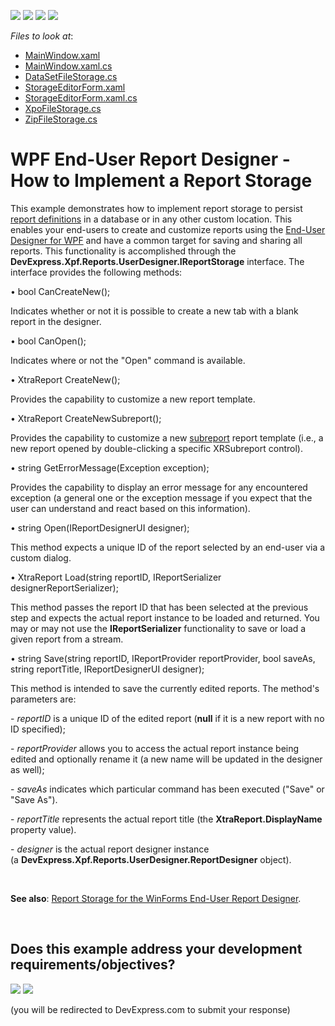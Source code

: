 <!-- default badges list -->
![](https://img.shields.io/endpoint?url=https://codecentral.devexpress.com/api/v1/VersionRange/128605188/15.1.5%2B)
[![](https://img.shields.io/badge/Open_in_DevExpress_Support_Center-FF7200?style=flat-square&logo=DevExpress&logoColor=white)](https://supportcenter.devexpress.com/ticket/details/T292945)
[![](https://img.shields.io/badge/📖_How_to_use_DevExpress_Examples-e9f6fc?style=flat-square)](https://docs.devexpress.com/GeneralInformation/403183)
[![](https://img.shields.io/badge/💬_Leave_Feedback-feecdd?style=flat-square)](#does-this-example-address-your-development-requirementsobjectives)
<!-- default badges end -->
<!-- default file list -->
*Files to look at*:

* [MainWindow.xaml](./CS/WpfApplication38/MainWindow.xaml)
* [MainWindow.xaml.cs](./CS/WpfApplication38/MainWindow.xaml.cs)
* [DataSetFileStorage.cs](./CS/WpfApplication38/Storages/DataSetFileStorage.cs)
* [StorageEditorForm.xaml](./CS/WpfApplication38/Storages/StorageEditorForm.xaml)
* [StorageEditorForm.xaml.cs](./CS/WpfApplication38/Storages/StorageEditorForm.xaml.cs)
* [XpoFileStorage.cs](./CS/WpfApplication38/Storages/XpoFileStorage.cs)
* [ZipFileStorage.cs](./CS/WpfApplication38/Storages/ZipFileStorage.cs)
<!-- default file list end -->
# WPF End-User Report Designer - How to Implement a Report Storage


<p>This example demonstrates how to implement report storage to persist <a href="http://documentation.devexpress.com/XtraReports/CustomDocument2592.aspx">report definitions</a> in a database or in any other custom location. This enables your end-users to create and customize reports using the <a href="https://documentation.devexpress.com/#XtraReports/CustomDocument114104">End-User Designer for WPF</a> and have a common target for saving and sharing all reports. This functionality is accomplished through the <strong>DevExpress.Xpf.Reports.UserDesigner.IReportStorage</strong> interface. The interface provides the following methods:</p>
<p>• bool CanCreateNew();</p>
<p>Indicates whether or not it is possible to create a new tab with a blank report in the designer.</p>
<p>• bool CanOpen();</p>
<p>Indicates where or not the "Open" command is available.</p>
<p>• XtraReport CreateNew();</p>
<p>Provides the capability to customize a new report template.</p>
<p>• XtraReport CreateNewSubreport();</p>
<p>Provides the capability to customize a new <a href="https://documentation.devexpress.com/#XtraReports/CustomDocument5175">subreport</a> report template (i.e., a new report opened by double-clicking a specific XRSubreport control).</p>
<p>• string GetErrorMessage(Exception exception);</p>
<p>Provides the capability to display an error message for any encountered exception (a general one or the exception message if you expect that the user can understand and react based on this information).</p>
<p>• string Open(IReportDesignerUI designer);</p>
<p>This method expects a unique ID of the report selected by an end-user via a custom dialog.</p>
<p>• XtraReport Load(string reportID, IReportSerializer designerReportSerializer);</p>
<p>This method passes the report ID that has been selected at the previous step and expects the actual report instance to be loaded and returned. You may or may not use the <strong>IReportSerializer</strong> functionality to save or load a given report from a stream.</p>
<p>• string Save(string reportID, IReportProvider reportProvider, bool saveAs, string reportTitle, IReportDesignerUI designer);</p>
<p>This method is intended to save the currently edited reports. The method's parameters are:</p>
<p>- <em>reportID</em> is a unique ID of the edited report (<strong>null</strong> if it is a new report with no ID specified);</p>
<p>- <em>reportProvider</em> allows you to access the actual report instance being edited and optionally rename it (a new name will be updated in the designer as well);</p>
<p>- <em>saveAs</em> indicates which particular command has been executed ("Save" or "Save As").</p>
<p>- <em>reportTitle</em> represents the actual report title (the <strong>XtraReport.DisplayName</strong> property value).</p>
<p>- <em>designer</em> is the actual report designer instance (a <strong>DevExpress.Xpf.Reports.UserDesigner.ReportDesigner</strong> object).</p>
<p> </p>
<p><strong>See also</strong>: <a href="https://www.devexpress.com/Support/Center/Example/Details/E2704">Report Storage for the WinForms End-User Report Designer</a>.</p>

<br/>


<!-- feedback -->
## Does this example address your development requirements/objectives?

[<img src="https://www.devexpress.com/support/examples/i/yes-button.svg"/>](https://www.devexpress.com/support/examples/survey.xml?utm_source=github&utm_campaign=reporting-wpf-report-storage&~~~was_helpful=yes) [<img src="https://www.devexpress.com/support/examples/i/no-button.svg"/>](https://www.devexpress.com/support/examples/survey.xml?utm_source=github&utm_campaign=reporting-wpf-report-storage&~~~was_helpful=no)

(you will be redirected to DevExpress.com to submit your response)
<!-- feedback end -->
